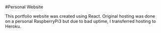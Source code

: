 #Personal Website

This portfolio website was created using React.
Original hosting was done on a personal RaspberryPi3 but due to bad uptime, I transferred hosting to Heroku.
